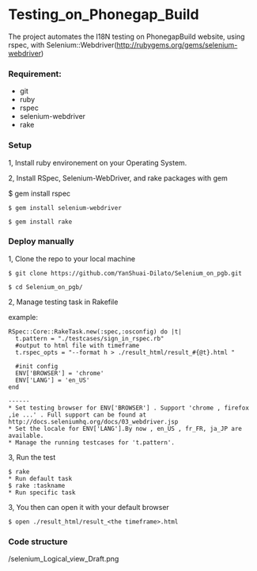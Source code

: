 Testing_on_Phonegap_Build
===============
The project automates the I18N testing on PhonegapBuild website, using rspec, with Selenium::Webdriver(http://rubygems.org/gems/selenium-webdriver) 

### Requirement:

- git
- ruby
- rspec
- selenium-webdriver
- rake

### Setup

1, Install ruby environement on your Operating System. 

2, Install RSpec, Selenium-WebDriver, and rake packages with gem

  $ gem install rspec

	$ gem install selenium-webdriver

	$ gem install rake

### Deploy manually 

1, Clone the repo to your local machine
	
	$ git clone https://github.com/YanShuai-Dilato/Selenium_on_pgb.git
	
	$ cd Selenium_on_pgb/

2, Manage testing task in Rakefile

   example:
	
    RSpec::Core::RakeTask.new(:spec,:osconfig) do |t|
      t.pattern = "./testcases/sign_in_rspec.rb"  
      #output to html file with timeframe
      t.rspec_opts = "--format h > ./result_html/result_#{@t}.html "
      
	  #init config
      ENV['BROWSER'] = 'chrome'
      ENV['LANG'] = 'en_US'
    end
    
    ------
    * Set testing browser for ENV['BROWSER'] . Support 'chrome , firefox ,ie ...' . Full support can be found at 
    http://docs.seleniumhq.org/docs/03_webdriver.jsp
    * Set the locale for ENV['LANG'].By now , en_US , fr_FR, ja_JP are available.
    * Manage the running testcases for 't.pattern'.
    
3, Run the test 
	
	$ rake
	* Run default task
	$ rake :taskname
	* Run specific task
	

	
3, You then can open it with your default browser
	
	$ open ./result_html/result_<the timeframe>.html
	
	

### Code structure
<root>/selenium_Logical_view_Draft.png
